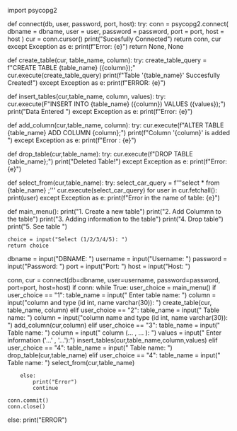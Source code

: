 import psycopg2

def connect(db, user, password, port, host):
    try:
        conn = psycopg2.connect(
            dbname = dbname,
            user = user,
            password = password,
            port = port,
            host = host
        )
        cur = conn.cursor()
        print("Sucesfully Connected")
        return conn, cur
    except Exception as e:
        print(f"Error: {e}")
        return None, None

def create_table(cur, table_name, column):
    try:
        create_table_query = f"CREATE TABLE {table_name} ({column});"
        cur.execute(create_table_query)
        print(f"Table '{table_name}' Succesfully Created!")
    except Exception as e:
        print(f"ERROR: {e}")


def insert_tables(cur,table_name, column, values):
    try:
        cur.execute(F"INSERT INTO {table_name} ({column}) VALUES ({values});")
        print("Data Entered ")
    except Exception as e:
        print(f"Error: {e}")


def add_column(cur,table_name, column):
    try:
        cur.execute(f"ALTER TABLE {table_name} ADD COLUMN {column};")
        print(f"Column '{column}' is added ")
    except Exception as e:
        print(f"Error : {e}")

def drop_table(cur,table_name):
    try:
        cur.execute(f"DROP TABLE {table_name};")
        print("Deleted Table!")
    except Exception as e:
        print(f"Error: {e}")

def select_from(cur,table_name):
    try:
        select_car_query = f'''select * from {table_name} ;'''
        cur.execute(select_car_query)
        for user in cur.fetchall():
              print(user)
    except Exception as e:
              print(f"Error in the name of table: {e}")


def main_menu():
    print("1. Create a new table")
    print("2. Add Colummn to the table")
    print("3. Adding information to the table")
    print("4. Drop table")
    print("5. See table ")

    choice = input("Select (1/2/3/4/5): ")
    return choice

dbname = input("DBNAME: ")
username = input("Username: ")
password = input("Password: ")
port = input("Port: ")
host = input("Host: ")

conn, cur = connect(db=dbname, user=username, password=password, port=port, host=host)
if conn:
    while True:
        user_choice = main_menu()
        if user_choice == "1":
            table_name = input(" Enter table name: ")
            column = input("column and type (id int, name varchar(30)):  ")
            create_table(cur, table_name, column)
        elif user_choice == "2":
            table_name = input(" Table name: ")
            column = input("column name and type (id int, name varchar(30)):  ")
            add_column(cur,column)
        elif user_choice == "3":
            table_name = input(" Table name: ")
            column = input("  column (... , ... ): ")
            values = input(" Enter information ('...' , '...'):")
            insert_tables(cur,table_name,column,values)
        elif user_choice == "4":
            table_name = input(" Table name: ")
            drop_table(cur,table_name)
        elif user_choice == "4":
            table_name = input(" Table name: ")
            select_from(cur,table_name)

        else:
            print("Error")
            continue

    conn.commit()
    conn.close()
else:
    print("ERROR")


